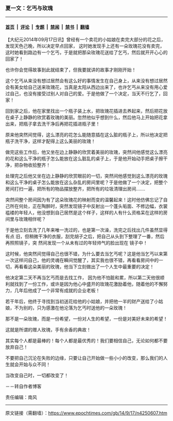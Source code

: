 ### 夏一文：乞丐与玫瑰

---

#### [首页](../../../..?n4250607) &nbsp;|&nbsp; [评论](../../../../../epoch-comment?n4250607) &nbsp;|&nbsp; [专题](../../../../../epoch-special?n4250607) &nbsp;|&nbsp; [禁闻](../../../../../epoch-news?n4250607) &nbsp;|&nbsp; [禁书](../../../../../books?n4250607) &nbsp;|&nbsp; [翻墙](https://github.com/gfw-breaker/nogfw/blob/master/README.md?n4250607)


<div class="post_content" id="artbody" itemprop="articleBody">
 <!-- article content begin -->
 <p>
  【大纪元2014年09月17日讯】曾经有一个卖花的小姑娘在卖完大部分的花之后，发现天色己晚，所以决定早点回家， 这时她发现手上还有一朵玫瑰花没有卖完，这时她看到路边有一个乞丐，于是就把那朵玫瑰花送给了乞丐，然后就开开心心的回家了！
 </p>
 <p>
  也许你会觉得故事到此就结束了，但我要就讲的故事才刚刚开始！
 </p>
 <p>
  这个乞丐从来没有想过居然会有这么好的事情发生在自己身上，从来没有想过居然会有美女给自己送来玫瑰花，当真是太阳从西边出来了，也许乞丐从来没有用心爱过自己，也没有接受过别人对自己的爱。于是他做了一个决定，当天不行乞了，回家！
 </p>
 <p>
  回到家之后，他在家里找出一个瓶子装上水，把玫瑰花插进去养起来，然后把花放在桌子上静静的欣赏着玫瑰的美丽。忽然他似乎想到什么，然后他马上开始把花拿出来，把瓶子拿去洗干净后再把花插进瓶子里！
 </p>
 <p>
  原来他突然间觉得，这么漂亮的花怎么能随意插在这么脏的瓶子上，所以他决定把瓶子洗干净，这样才配得上这么美丽的玫瑰！
 </p>
 <p>
  做完这些工作后，他又坐在边上静静的欣赏着美丽的玫瑰，突然间他感觉这么漂亮的花和这么干净的瓶子怎么能放在这么脏乱的桌子上，于是他开始动手把桌子擦干净，把杂物收拾整齐！
 </p>
 <p>
  处理完之后他又坐在边上静静的欣赏眼前的一切，突然间他感觉到这么漂亮的玫瑰和这么干净的桌子怎么能放在这么杂乱的房间里呢？于是他做了一个决定，把整个房间打扫一遍，把所有的物品摆放整齐，把所有的垃圾清理出房间…….
 </p>
 <p>
  突然间整个房间因为有了这朵玫瑰花的映射而变的温馨起来！这时他仿佛忘记了自己所在何处，正在陶醉时，突然发现镜子中反射出一个蓬头垢面、不修边幅，衣裳褴褛的年轻人，他没想到自己居然是这个样子，这样的人有什么资格呆在这样的房间里与玫瑰相伴呢？
 </p>
 <p>
  于是他立刻去洗了几年来唯一洗过的，也是第一次澡，洗完之后找出几件虽然显得有点 旧，但稍微干净的衣服，刮完胡子之后，把自己从头到下整理了一番，然后再照照镜子，突 然间发现一个从未有过的年轻帅气的脸出现在 镜子中！
 </p>
 <p>
  这时候，他突然间觉得自己也很不错，为什么要去当乞丐呢？这是他当乞丐以来第一次这样问自己，他的灵魂在瞬间觉醒了，其实我也很不错，再看看房间中的一切，再看看这朵美丽的玫瑰，他当下立刻做出了一个人生中最重要的决定！
 </p>
 <p>
  他决定第二天不再当乞丐而是去找工作， 因为他不怕脏和累，所以第二天他很顺利就找到了一份工作，或许是因为他心中盛开的玫瑰花激励着他，随着他的不懈努力，几年后他成了一个非常有成就的企业老板！
 </p>
 <p>
  若干年后，他终于寻找到当初送花给他的小姑娘，并把他一半的财产送给了小姑娘，不为别的，只为感激在他沦落为乞丐时送他的一朵玫瑰！
 </p>
 <p>
  那不是一朵玫瑰，而是一份希望，一份对人生的希望，一份是对美好未来的希望！
 </p>
 <p>
  这就是所谓的赠人玫瑰，手有余香的典故！
 </p>
 <p>
  其实每个人都是最棒的！每个人都是最优秀的！我们要相信自己，无论如何都不要放弃自己！
 </p>
 <p>
  不要把自己沉沦在失败的边缘，只要让自己开始做一些小小的改变，那么我们的人生就会开始与众不同！
 </p>
 <p>
  当改变自己时，一切都改变了！
 </p>
 <p>
  －－转自作者博客
 </p>
 <p>
  责任编辑：南风
 </p>
 <!-- article content end -->
 <div id="below_article_ad">
 </div>
</div>


---

原文链接（需翻墙）：https://www.epochtimes.com/gb/14/9/17/n4250607.htm